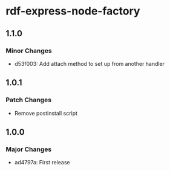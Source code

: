 # rdf-express-node-factory

## 1.1.0

### Minor Changes

- d53f003: Add attach method to set up from another handler

## 1.0.1

### Patch Changes

- Remove postinstall script

## 1.0.0

### Major Changes

- ad4797a: First release
